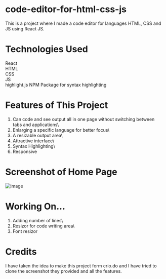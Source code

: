 # code-editor-for-html-css-js
This is a project where I made a code editor for languages HTML, CSS and JS using React JS.

# Technologies Used
React\
HTML\
CSS\
JS\
highlight.js NPM Package for syntax highlighting

# Features of This Project
1. Can code and see output all in one page without switching between tabs and applications\
2. Enlarging a specific language for better focus\
3. A resizable output area\
4. Attractive interface\
5. Syntax Highlighting\
6. Responsive

# Screenshot of Home Page
![image](https://github.com/user-attachments/assets/1d580e09-1e47-470a-9238-80ee21b5caa8)

# Working On...
1. Adding number of lines\
2. Resizor for code writing area\
3. Font resizor

# Credits
I have taken the idea to make this project form crio.do and I have tried to clone the screenshot they provided and all the features.
